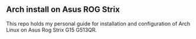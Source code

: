 ## Arch install on Asus ROG Strix  

This repo holds my personal guide for installation and configuration of Arch Linux on Asus Rog Strix G15 G513QR.
